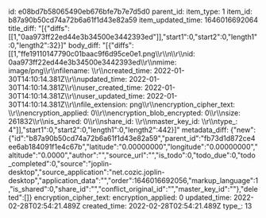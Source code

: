 id: e08bd7b58065490eb676bfe7b7e7d5d0
parent_id: 
item_type: 1
item_id: b87a90b50cd74a72b6a61f1d43e82a59
item_updated_time: 1646016692064
title_diff: "[{\"diffs\":[[1,\"0aa973ff22ed44e3b34500e3442393ed\"]],\"start1\":0,\"start2\":0,\"length1\":0,\"length2\":32}]"
body_diff: "[{\"diffs\":[[1,\"ffe19110147790c01baac9f6d95ce0e1.png\\\r\\\n\\\r\\\nid: 0aa973ff22ed44e3b34500e3442393ed\\\r\\\nmime: image/png\\\r\\\nfilename: \\\r\\\ncreated_time: 2022-01-30T14:10:14.381Z\\\r\\\nupdated_time: 2022-01-30T14:10:14.381Z\\\r\\\nuser_created_time: 2022-01-30T14:10:14.381Z\\\r\\\nuser_updated_time: 2022-01-30T14:10:14.381Z\\\r\\\nfile_extension: png\\\r\\\nencryption_cipher_text: \\\r\\\nencryption_applied: 0\\\r\\\nencryption_blob_encrypted: 0\\\r\\\nsize: 261832\\\r\\\nis_shared: 0\\\r\\\nshare_id: \\\r\\\nmaster_key_id: \\\r\\\ntype_: 4\"]],\"start1\":0,\"start2\":0,\"length1\":0,\"length2\":442}]"
metadata_diff: {"new":{"id":"b87a90b50cd74a72b6a61f1d43e82a59","parent_id":"fb73d1d872ce4ee6ab184091f1e4c67b","latitude":"0.00000000","longitude":"0.00000000","altitude":"0.0000","author":"","source_url":"","is_todo":0,"todo_due":0,"todo_completed":0,"source":"joplin-desktop","source_application":"net.cozic.joplin-desktop","application_data":"","order":1646016692056,"markup_language":1,"is_shared":0,"share_id":"","conflict_original_id":"","master_key_id":""},"deleted":[]}
encryption_cipher_text: 
encryption_applied: 0
updated_time: 2022-02-28T02:54:21.489Z
created_time: 2022-02-28T02:54:21.489Z
type_: 13